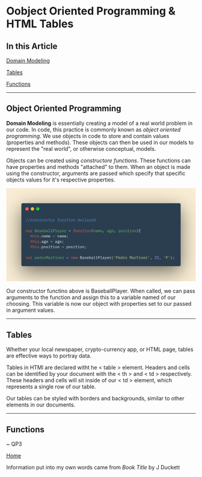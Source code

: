 # Oobject Oriented Programming & HTML Tables

## In this Article

[Domain Modeling](#topic1)

[Tables](#topic2)

[Functions](#topic3)

---

<a name="topic1"></a>

## Object Oriented Programming

**Domain Modeling** is essentially creating a model of a real world problem in our code.  In code, this practice is commonly known as *object oriented programming*.  We use objects in code to store and contain values (properties and methods).  These objects can then be used in our models to represent the "real world", or otherwise conceptual, models.

Objects can be created using *constructore functions*.  These functions can have properties and methods "attached" to them. When an object is made using the constructor, arguments are passed which specify that specific objects values for it's respective properties.

![Constructor Function](../images/constructorfunction.png)

Our constructor functino above is BaseballPlayer.  When called, we can pass arguments to the function and assign this to a variable named of our choosing. This variable is now our object with properties set to our passed in argument values. 

---
 
<a name="topic2"></a>

## Tables

Whether your local newspaper, crypto-currency app, or HTML page, tables are effective ways to portray data.  

Tables in HTMl are declared witht he < table > element.  Headers and cells can be identified by your document with the < th > and < td > respectively.  These headers and cells will sit inside of our < td > element, which represents a single row of our table.

Our tables can be styled with borders and backgrounds, similar to other elements in our documents.

---

<a name="topic3"></a>

## Functions


~ QP3

[Home](../README.md)

Information put into my own words came from *Book Title* by J Duckett

